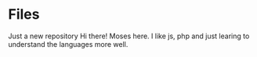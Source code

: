 # Files
Just a new repository
Hi there!
Moses here. I like js, php and just learing to understand the languages more well.
